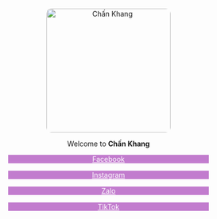 <html lang="en">
<head>
    <meta charset="utf-8" />
    <meta name="viewport" content="width=device-width, initial-scale=1" />
    <link rel="stylesheet" href="https://www.w3schools.com/w3css/4/w3.css" />
    <link rel="stylesheet" href="https://cdnjs.cloudflare.com/ajax/libs/font-awesome/6.0.0/css/all.min.css">
    <title>Thông tin cá nhân Chấn Khang</title>
    <style>
        body {
            background-image: url(https://i.imgur.com/DmEmzg9.jpeg);
            background-repeat: no-repeat;
            background-position: center;
            background-size: cover;
        }
        .container {
            width: 100%;
            max-width: 600px;
            margin: 0 auto;
            text-align: center;
            padding: 20px;
        }
        .links-container {
            display: flex;
            flex-direction: column;
            align-items: center;
            gap: 15px;
        }
        .link {
            min-width: 80%;
        }
        .w3-purple, .w3-hover-purple:hover {
            color: #fff !important;
            background-color: rgba(156, 39, 176, 0.6) !important;
        }
        img {
            max-width: 100%;
            height: auto;
            border-radius: 10px;
        }
    </style>
</head>
<body class="w3-white">
    <div class="container w3-center">
        <img src="https://i.imgur.com/MwcMXg8.jpeg" alt="Chấn Khang" class="w3-margin" style="height: 250px;">
        <div class="w3-text-white">
            <p class="w3-large">Welcome to <span class="w3-tag w3-large w3-round w3-black w3-text-white"><strong>Chấn Khang</strong></span></p>
        </div>
        <div class="links-container">
            <a href="https://www.facebook.com/profile.php?id=100088077474675" class="w3-button w3-hover-pink w3-large w3-round w3-purple w3-border link" target="_blank">
                <i class="fab fa-facebook"></i> Facebook
            </a>
            <a href="https://www.instagram.com/chankhangowo/" class="w3-button w3-hover-pink w3-large w3-round w3-purple w3-border link" target="_blank">
                <i class="fab fa-instagram"></i> Instagram
            </a>
            <a href="https://chat.zalo.me/" class="w3-button w3-hover-pink w3-large w3-round w3-purple w3-border link" target="_blank">
                <i class="fas fa-comment"></i> Zalo
            </a>
            <a href="https://www.tiktok.com/@chankhanguwu" class="w3-button w3-hover-pink w3-large w3-round w3-purple w3-border link" target="_blank">
                <i class="fab fa-tiktok"></i> TikTok
            </a>
        </div>
    </div>
</body>
</html>
